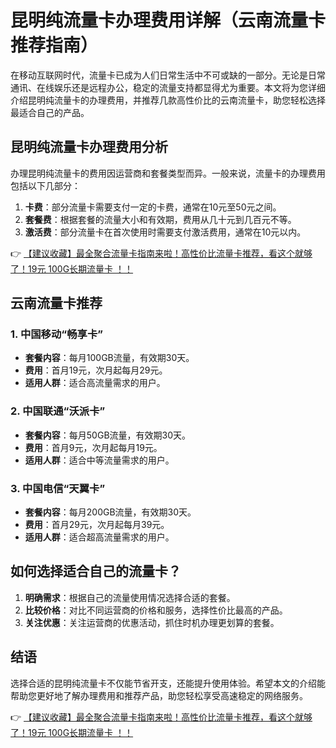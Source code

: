 # 昆明纯流量卡办理费用详解（云南流量卡推荐指南）

在移动互联网时代，流量卡已成为人们日常生活中不可或缺的一部分。无论是日常通讯、在线娱乐还是远程办公，稳定的流量支持都显得尤为重要。本文将为您详细介绍昆明纯流量卡的办理费用，并推荐几款高性价比的云南流量卡，助您轻松选择最适合自己的产品。

## 昆明纯流量卡办理费用分析

办理昆明纯流量卡的费用因运营商和套餐类型而异。一般来说，流量卡的办理费用包括以下几部分：

1. **卡费**：部分流量卡需要支付一定的卡费，通常在10元至50元之间。
2. **套餐费**：根据套餐的流量大小和有效期，费用从几十元到几百元不等。
3. **激活费**：部分流量卡在首次使用时需要支付激活费用，通常在10元以内。

👉 [【建议收藏】最全聚合流量卡指南来啦！高性价比流量卡推荐，看这个就够了！19元 100G长期流量卡 ！！](https://bit.ly/Liuliangka)

## 云南流量卡推荐

### 1. 中国移动“畅享卡”
- **套餐内容**：每月100GB流量，有效期30天。
- **费用**：首月19元，次月起每月29元。
- **适用人群**：适合高流量需求的用户。

### 2. 中国联通“沃派卡”
- **套餐内容**：每月50GB流量，有效期30天。
- **费用**：首月9元，次月起每月19元。
- **适用人群**：适合中等流量需求的用户。

### 3. 中国电信“天翼卡”
- **套餐内容**：每月200GB流量，有效期30天。
- **费用**：首月29元，次月起每月39元。
- **适用人群**：适合超高流量需求的用户。

## 如何选择适合自己的流量卡？

1. **明确需求**：根据自己的流量使用情况选择合适的套餐。
2. **比较价格**：对比不同运营商的价格和服务，选择性价比最高的产品。
3. **关注优惠**：关注运营商的优惠活动，抓住时机办理更划算的套餐。

## 结语

选择合适的昆明纯流量卡不仅能节省开支，还能提升使用体验。希望本文的介绍能帮助您更好地了解办理费用和推荐产品，助您轻松享受高速稳定的网络服务。

👉 [【建议收藏】最全聚合流量卡指南来啦！高性价比流量卡推荐，看这个就够了！19元 100G长期流量卡 ！！](https://bit.ly/Liuliangka)